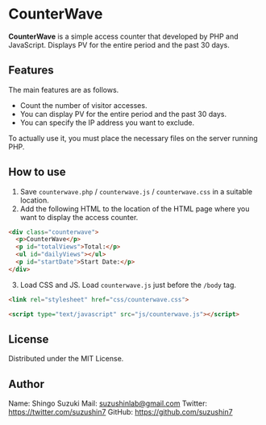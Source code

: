 # CounterWave

**CounterWave** is a simple access counter that developed by PHP and JavaScript.
Displays PV for the entire period and the past 30 days.

## Features

The main features are as follows.

- Count the number of visitor accesses.
- You can display PV for the entire period and the past 30 days.
- You can specify the IP address you want to exclude.

To actually use it, you must place the necessary files on the server running PHP.

## How to use

1. Save `counterwave.php` / `counterwave.js` / `counterwave.css` in a suitable location.
2. Add the following HTML to the location of the HTML page where you want to display the access counter.

```html
<div class="counterwave">
  <p>CounterWave</p>
  <p id="totalViews">Total:</p>
  <ul id="dailyViews"></ul>
  <p id="startDate">Start Date:</p>
</div>
```

3. Load CSS and JS.
Load `counterwave.js` just before the `/body` tag.

```html
<link rel="stylesheet" href="css/counterwave.css">
```

```html
<script type="text/javascript" src="js/counterwave.js"></script>
```

## License

Distributed under the MIT License.

## Author

Name: Shingo Suzuki
Mail: suzushinlab@gmail.com
Twitter: https://twitter.com/suzushin7
GitHub: https://github.com/suzushin7
